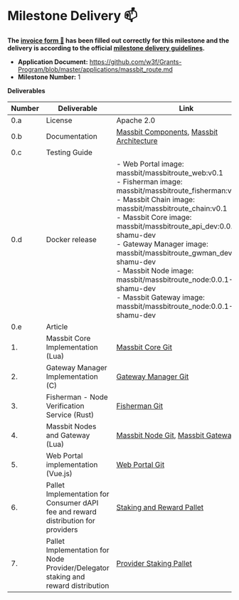 # Milestone Delivery :mailbox:

**The [invoice form :pencil:](https://docs.google.com/forms/d/e/1FAIpQLSfmNYaoCgrxyhzgoKQ0ynQvnNRoTmgApz9NrMp-hd8mhIiO0A/viewform) has been filled out correctly for this milestone and the delivery is according to the official [milestone delivery guidelines](https://github.com/w3f/Grants-Program/blob/master/docs/milestone-deliverables-guidelines.md).**  

* **Application Document:** https://github.com/w3f/Grants-Program/blob/master/applications/massbit_route.md
* **Milestone Number:** 1

**Deliverables**

| Number | Deliverable                                                                       | Link                                                                                                                                                                                                                                                                                                                                                                                                                                                                                   | Notes |
| ------ | --------------------------------------------------------------------------------- | -------------------------------------------------------------------------------------------------------------------------------------------------------------------------------------------------------------------------------------------------------------------------------------------------------------------------------------------------------------------------------------------------------------------------------------------------------------------------------------- | ----- |
| 0.a    | License                                                                           | Apache 2.0                                                                                                                                                                                                                                                                                                                                                                                                                                                                             |       |
| 0.b    | Documentation                                                                     | [Massbit Components](https://docs.massbit.io/massbit-route-mbr/components), [Massbit Architecture](https://docs.massbit.io/massbit-route-mbr/architecture)                                                                                                                                                                                                                                                                                                                             |       |
| 0.c    | Testing Guide                                                                     |                                                                                                                                                                                                                                                                                                                                                                                                                                                                                        |       |
| 0.d    | Docker release                                                                    | - Web Portal image: massbit/massbitroute_web:v0.1 <br />- Fisherman image: massbit/massbitroute_fisherman:v0.1  <br />- Massbit Chain image: massbit/massbitroute_chain:v0.1  <br />- Massbit Core image: massbit/massbitroute_api_dev:0.0.1-shamu-dev  <br />- Gateway Manager image: massbit/massbitroute_gwman_dev:0.0.1-shamu-dev  <br />- Massbit Node image: massbit/massbitroute_node:0.0.1-shamu-dev <br />- Massbit Gateway image: massbit/massbitroute_node:0.0.1-shamu-dev |       |  |  |
| 0.e    | Article                                                                           |                                                                                                                                                                                                                                                                                                                                                                                                                                                                                        |       |
| 1.     | Massbit Core Implementation (Lua)                                                 | [Massbit Core Git](https://github.com/massbitprotocol/massbitroute/tree/shamu)                                                                                                                                                                                                                                                                                                                                                                                                         |       |
| 2.     | Gateway Manager Implementation (C)                                                | [Gateway Manager Git](https://github.com/massbitprotocol/massbitroute_gwman/tree/shamu)                                                                                                                                                                                                                                                                                                                                                                                                |       |
| 3.     | Fisherman - Node Verification Service (Rust)                                      | [Fisherman Git](https://github.com/massbitprotocol/massbitroute_fisherman/tree/feature/grant-delivery)                                                                                                                                                                                                                                                                                                                                                                                 |       |
| 4.     | Massbit Nodes and Gateway  (Lua)                                                  | [Massbit Node Git](https://github.com/massbitprotocol/massbitroute_node/tree/shamu), [Massbit Gateway Git](https://github.com/massbitprotocol/massbitroute_gateway/tree/shamu)                                                                                                                                                                                                                                                                                                         |       |
| 5.     | Web Portal implementation  (Vue.js)                                               | [Web Portal Git](https://github.com/massbitprotocol/mbr-app/tree/feature/grant-delivery)                                                                                                                                                                                                                                                                                                                                                                                               |       |
| 6.     | Pallet Implementation for Consumer dAPI fee and reward distribution for providers | [Staking and Reward Pallet](https://github.com/massbitprotocol/massbitchain/tree/main/pallets/dapi-staking)                                                                                                                                                                                                                                                                                                                                                                            |       |
| 7.     | Pallet Implementation for Node Provider/Delegator staking and reward distribution | [Provider Staking Pallet](https://github.com/massbitprotocol/massbitchain/tree/main/pallets/dapi)                                                                                                                                                                                                                                                                                                                                                                                      |       |
